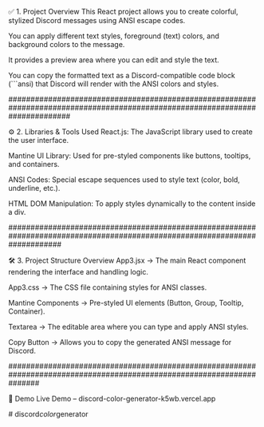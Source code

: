 ✅ 1. Project Overview
This React project allows you to create colorful, stylized Discord messages using ANSI escape codes.

You can apply different text styles, foreground (text) colors, and background colors to the message.

It provides a preview area where you can edit and style the text.

You can copy the formatted text as a Discord-compatible code block (```ansi) that Discord will render with the ANSI colors and styles.



##############################################################################################################################




⚙️ 2. Libraries & Tools Used
React.js: The JavaScript library used to create the user interface.

Mantine UI Library: Used for pre-styled components like buttons, tooltips, and containers.

ANSI Codes: Special escape sequences used to style text (color, bold, underline, etc.).

HTML DOM Manipulation: To apply styles dynamically to the content inside a div.



############################################################################################################################




🛠️ 3. Project Structure Overview
App3.jsx → The main React component rendering the interface and handling logic.

App3.css → The CSS file containing styles for ANSI classes.

Mantine Components → Pre-styled UI elements (Button, Group, Tooltip, Container).

Textarea → The editable area where you can type and apply ANSI styles.

Copy Button → Allows you to copy the generated ANSI message for Discord.



#######################################################################################################################



🚀 Demo
Live Demo – discord-color-generator-k5wb.vercel.app


#   d i s c o r d _ c o l o r _ g e n e r a t o r 
 
 
